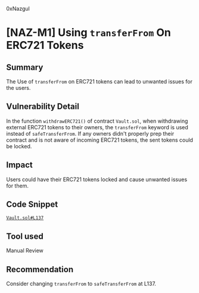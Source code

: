 0xNazgul
# [NAZ-M1] Using `transferFrom` On ERC721 Tokens

## Summary
The Use of `transferFrom` on ERC721 tokens can lead to unwanted issues for the users.

## Vulnerability Detail
In the function `withdrawERC721()` of contract `Vault.sol`, when withdrawing external ERC721 tokens to their owners, the `transferFrom` keyword is used instead of `safeTransferFrom`. If any owners didn't properly prep their contract and is not aware of incoming ERC721 tokens, the sent tokens could be locked.

## Impact
Users could have their ERC721 tokens locked and cause unwanted issues for them.

## Code Snippet
[`Vault.sol#L137`](https://github.com/sherlock-audit/2022-09-harpie-0xNazgul/blob/master/contracts/contracts/Vault.sol#L137)

## Tool used
Manual Review

## Recommendation
Consider changing `transferFrom` to `safeTransferFrom` at L137. 
